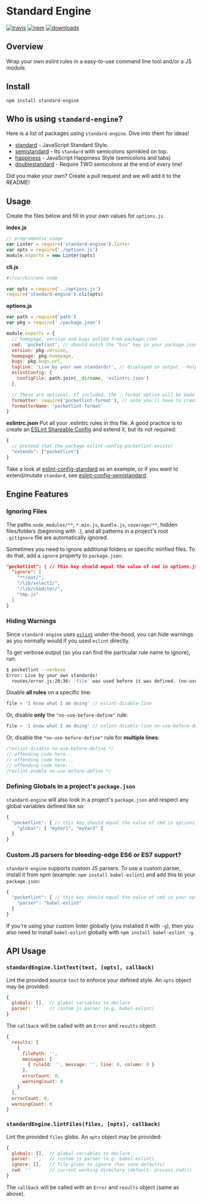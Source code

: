 # Standard Engine
[![travis][travis-image]][travis-url]
[![npm][npm-image]][npm-url]
[![downloads][downloads-image]][downloads-url]

[travis-image]: https://img.shields.io/travis/Flet/standard-engine.svg?style=flat
[travis-url]: https://travis-ci.org/Flet/standard-engine
[npm-image]: https://img.shields.io/npm/v/standard-engine.svg?style=flat
[npm-url]: https://npmjs.org/package/standard-engine
[downloads-image]: https://img.shields.io/npm/dm/standard-engine.svg?style=flat
[downloads-url]: https://npmjs.org/package/standard-engine

## Overview
Wrap your own eslint rules in a easy-to-use command line tool and/or a JS module.

## Install
```
npm install standard-engine
```

## Who is using `standard-engine`?
Here is a list of packages using `standard-engine`. Dive into them for ideas!

- [standard](https://github.com/feross/standard) - JavaScript Standard Style.
-  [semistandard](https://github.com/Flet/semistandard) - Its `standard` with semicolons sprinkled on top.
- [happiness](https://github.com/JedWatson/happiness) - JavaScript Happiness Style (semicolons and tabs)
- [doublestandard](https://github.com/flet/doublestandard) - Require TWO semicolons at the end of every line!

Did you make your own? Create a pull request and we will add it to the README!

## Usage
Create the files below and fill in your own values for `options.js`.

**index.js**
```js
// programmatic usage
var Linter = require('standard-engine').linter
var opts = require('./options.js')
module.exports = new Linter(opts)
```

**cli.js**
```js
#!/usr/bin/env node

var opts = require('../options.js')
require('standard-engine').cli(opts)
```
**options.js**
```js
var path = require('path')
var pkg = require('./package.json')

module.exports = {
  // homepage, version and bugs pulled from package.json
  cmd: 'pocketlint', // should match the "bin" key in your package.json
  version: pkg.version,
  homepage: pkg.homepage,
  bugs: pkg.bugs.url,
  tagline: 'Live by your own standards!', // displayed in output --help
  eslintConfig: {
    configFile: path.join(__dirname, 'eslintrc.json')
  },

  // These are optional. If included, the --format option will be made available
  formatter: require('pocketlint-format'), // note you'll have to create this :)
  formatterName: 'pocketlint-format'
}
```

**eslintrc.json**
 Put all your .eslintrc rules in this file. A good practice is to create an  [ESLint Shareable Config](http://eslint.org/docs/developer-guide/shareable-configs) and extend it, but its not required:
```js
{
  // pretend that the package eslint-config-pocketlint exists!
  "extends": ["pocketlint"]
}
```
Take a look at [eslint-config-standard](https://github.com/feross/eslint-config-standard) as an example, or if you want to extend/mutate `standard`, see [eslint-config-semistandard](https://github.com/flet/eslint-config-semistandard).

## Engine Features

### Ignoring Files

The paths `node_modules/**`, `*.min.js`, `bundle.js`, `coverage/**`, hidden files/folders
(beginning with `.`), and all patterns in a project's root `.gitignore` file are
automatically ignored.

Sometimes you need to ignore additional folders or specific minfied files. To do that, add
a `ignore` property to `package.json`:

```json
"pocketlint": { // this key should equal the value of cmd in options.js
  "ignore": [
    "**/out/",
    "/lib/select2/",
    "/lib/ckeditor/",
    "tmp.js"
  ]
}
```

### Hiding Warnings

Since `standard-engine` uses [`eslint`](http://eslint.org/) under-the-hood, you can
hide warnings as you normally would if you used `eslint` directly.

To get verbose output (so you can find the particular rule name to ignore), run:

```bash
$ pocketlint --verbose
Error: Live by your own standards!
  routes/error.js:20:36: 'file' was used before it was defined. (no-use-before-define)
```

Disable **all rules** on a specific line:

```js
file = 'I know what I am doing' // eslint-disable-line
```

Or, disable **only** the `"no-use-before-define"` rule:

```js
file = 'I know what I am doing' // eslint-disable-line no-use-before-define
```

Or, disable the `"no-use-before-define"` rule for **multiple lines**:

```js
/*eslint-disable no-use-before-define */
// offending code here...
// offending code here...
// offending code here...
/*eslint-enable no-use-before-define */
```

### Defining Globals in a project's  `package.json`

`standard-engine` will also look in a project's `package.json` and respect any global variables defined like so:

```js
{
  "pocketlint": { // this key should equal the value of cmd in options.js
    "global": [ "myVar1", "myVar2" ]
  }
}
```

### Custom JS parsers for bleeding-edge ES6 or ES7 support?

`standard-engine` supports custom JS parsers. To use a custom parser, install it from npm
(example: `npm install babel-eslint`) and add this to your `package.json`:

```js
{
  "pocketlint": { // this key should equal the value of cmd in your options.js
    "parser": "babel-eslint"
  }
}
```


If you're using your custom linter globally (you installed it with `-g`), then you also need to
install `babel-eslint` globally with `npm install babel-eslint -g`.

## API Usage

### `standardEngine.lintText(text, [opts], callback)`

Lint the provided source `text` to enforce your defined style. An `opts` object may
be provided:

```js
{
  globals: [],  // global variables to declare
  parser: ''    // custom js parser (e.g. babel-eslint)
}
```

The `callback` will be called with an `Error` and `results` object:

```js
{
  results: [
    {
      filePath: '',
      messages: [
        { ruleId: '', message: '', line: 0, column: 0 }
      ],
      errorCount: 0,
      warningCount: 0
    }
  ],
  errorCount: 0,
  warningCount: 0
}
```

### `standardEngine.lintFiles(files, [opts], callback)`

Lint the provided `files` globs. An `opts` object may be provided:

```js
{
  globals: [],  // global variables to declare
  parser: '',   // custom js parser (e.g. babel-eslint)
  ignore: [],   // file globs to ignore (has sane defaults)
  cwd: ''       // current working directory (default: process.cwd())
}
```

The `callback` will be called with an `Error` and `results` object (same as above).
